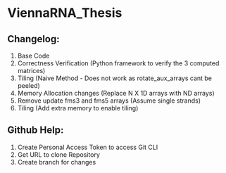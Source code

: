 # ViennaRNA_Thesis


## Changelog:
1. Base Code 
2. Correctness Verification (Python framework to verify the 3 computed matrices)
3. Tiling (Naive Method - Does not work as rotate_aux_arrays cant be peeled)
4. Memory Allocation changes (Replace N X 1D arrays with ND arrays)
5. Remove update fms3 and fms5 arrays (Assume single strands)
6. Tiling (Add extra memory to enable tiling)



## Github Help:

1. Create Personal Access Token to access Git CLI
2. Get URL to clone Repository
3. Create branch for changes
